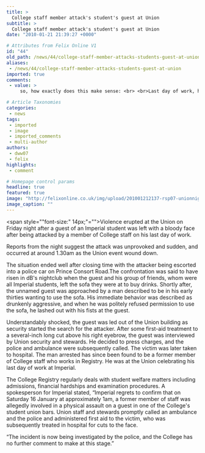 ```yaml
---
title: >
  College staff member attack's student's guest at Union
subtitle: >
  College staff member attack's student's guest at Union
date: "2010-01-21 21:39:27 +0000"

# Attributes from Felix Online V1
id: "44"
old_path: /news/44/college-staff-member-attacks-students-guest-at-union
aliases:
 - /news/44/college-staff-member-attacks-students-guest-at-union
imported: true
comments:
 - value: >
     so, how exactly does this make sense: <br> <br>Last day of work, he was out celebrating about getting out of something that he didn't wanna be part of (hence the celebration). <br> <br>Sooo... why did he go to the UNION bar to celebrate it (contradiction #1) <br> <br>He decided that he'd punch someone, and he found the one who DID NOT belong to the organisation he didn't wanna be part of anyway (contradiction #2).. <br> <br>Is it me, or is anyone else not seeing how stupid this is?,I think the moral of the story is that the guy is an absolute plonker.,What an idiot!,Admin, hello! here are having problems with your site. malware warning Write me. icq 989567856647,buy <a href="http://www.jimmychoobagsok.com">jimmy choo bag</a> for more I0Pjimmy

# Article Taxonomies
categories:
 - news
tags:
 - imported
 - image
 - imported_comments
 - multi-author
authors:
 - dww07
 - felix
highlights:
 - comment

# Homepage control params
headline: true
featured: true
image: "http://felixonline.co.uk/img/upload/201001212137-rsp07-unionnig.jpg"
image_caption: ""
---
```


<span style="\"font-size:" 14px;\"="">Violence erupted at the Union on Friday night after a guest of an Imperial student was left with a bloody face after being attacked by a member of College staff on his last day of work.

 Reports from the night suggest the attack was unprovoked and sudden, and occurred at around 1.30am as the Union event wound down.

 The situation ended well after closing time with the attacker being escorted into a police car on Prince Consort Road.The confrontation was said to have risen in dB's nightclub when the guest and his group of friends, whom were all Imperial students, left the sofa they were at to buy drinks. Shortly after, the unnamed guest was approached by a man described to be in his early thirties wanting to use the sofa. His immediate behavior was described as drunkenly aggressive, and when he was politely refused permission to use the sofa, he lashed out with his fists at the guest.

 Understandably shocked, the guest was led out of the Union building as security started the search for the attacker. After some first-aid treatment to a several-inch long cut above his right eyebrow, the guest was interviewed by Union security and stewards. He decided to press charges, and the police and ambulance were subsequently called. The victim was later taken to hospital.
 The man arrested has since been found to be a former member of College staff who works in Registry. He was at the Union celebrating his last day of work at Imperial.

 The College Registry regularly deals with student welfare matters including admissions, financial hardships and examination procedures.
 A spokesperson for Imperial stated, “Imperial regrets to confirm that on Saturday 16 January at approximately 1am, a former member of staff was allegedly involved in a physical assault on a guest in one of the College's student union bars. Union staff and stewards promptly called an ambulance and the police and administered first aid to the victim, who was subsequently treated in hospital for cuts to the face.

 “The incident is now being investigated by the police, and the College has no further comment to make at this stage.”
